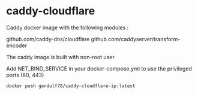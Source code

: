 # caddy-cloudflare
Caddy docker image with the following modules :

   github.com/caddy-dns/cloudflare
   github.com/caddyserver/transform-encoder

The caddy image is built with non-root user. 

Add NET_BIND_SERVICE in your docker-compose.yml to use the privileged ports (80, 443) 

    docker push gandulf78/caddy-cloudflare-ip:latest
